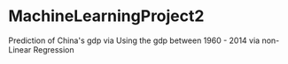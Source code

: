 # MachineLearningProject2
Prediction of China's gdp via Using the gdp between 1960 - 2014 via non-Linear Regression
